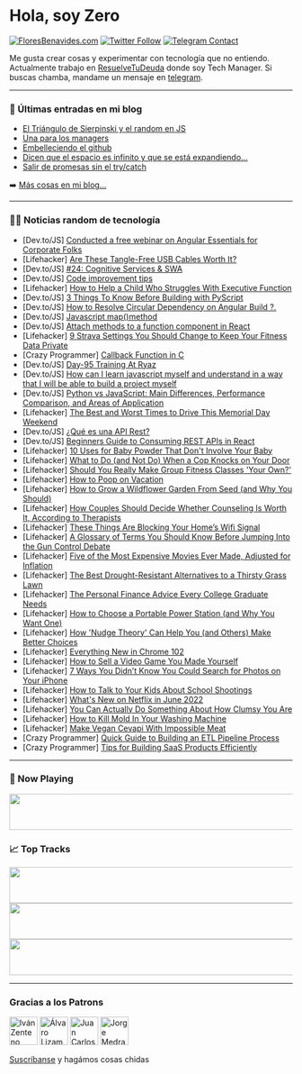 # Hola, soy Zero

[![FloresBenavides.com](https://img.shields.io/website?down_message=oops&label=MiBlog&style=for-the-badge&up_message=online&url=https%3A%2F%2Ffloresbenavides.com)](https://floresbenavides.com) [![Twitter Follow](https://img.shields.io/twitter/follow/ZeroDragon?color=%231DA1F2&label=Follow&logo=twitter&logoColor=ffffff&style=for-the-badge)](https://twitter.com/zerodragon) [![Telegram Contact](https://img.shields.io/badge/escr%C3%ADbeme-ZeroDragon-%2326A5E4?style=for-the-badge&logo=telegram)](https://t.me/zerodragon)

Me gusta crear cosas y experimentar con tecnología que no entiendo.
Actualmente trabajo en [ResuelveTuDeuda](http://github.com/resuelve) donde soy Tech Manager.
Si buscas chamba, mandame un mensaje en [telegram](https://t.me/zerodragon).

---

### 📕 Últimas entradas en mi blog
<!-- BLOG-POST-LIST:START -->
- [El Triángulo de Sierpinski y el random en JS](https://floresbenavides.com/el-triangulo-de-sierpinski-y-el-random-en-js/)
- [Una para los managers](https://floresbenavides.com/una-para-los-managers/)
- [Embelleciendo el github](https://floresbenavides.com/embelleciendo-el-github/)
- [Dicen que el espacio es infinito y que se está expandiendo…](https://floresbenavides.com/dicen-que-el-espacio-es-infinito-y-que-se-esta-expandiendo/)
- [Salir de promesas sin el try/catch](https://floresbenavides.com/salir-de-promesas-sin-el-try-catch/)
<!-- BLOG-POST-LIST:END -->

➡️ [Más cosas en mi blog...](https://floresbenavides.com)

---

### 👨‍💻 Noticias random de tecnología
<!-- TECH-POSTS:START -->
- [Dev.to/JS] [Conducted a free webinar on Angular Essentials for Corporate Folks](https://dev.to/ankit_k_sharma/conducted-a-free-webinar-on-angular-essentials-for-corporate-folks-1ppp)
- [Lifehacker] [Are These Tangle-Free USB Cables Worth It?](https://lifehacker.com/are-these-tangle-free-usb-cables-worth-it-1848980704)
- [Dev.to/JS] [#24: Cognitive Services &amp; SWA](https://dev.to/azure/24-cognitive-services-swa-4bgd)
- [Dev.to/JS] [Code improvement tips](https://dev.to/soujanyasatpute/code-improvement-tips-lj9)
- [Lifehacker] [How to Help a Child Who Struggles With Executive Function](https://lifehacker.com/how-to-help-a-child-who-struggles-with-executive-functi-1848979094)
- [Dev.to/JS] [3 Things To Know Before Building with PyScript](https://dev.to/dolbyio/3-things-to-know-before-building-with-pyscript-4f6n)
- [Dev.to/JS] [How to Resolve Circular Dependency on Angular Build ?.](https://dev.to/arvi2k17/how-to-resolve-circular-dependency-on-angular-build--28hm)
- [Dev.to/JS] [Javascript map&lpar;&rpar;method](https://dev.to/talenttinaapi/javascript-mapmethod-42ne)
- [Dev.to/JS] [Attach methods to a function component in React](https://dev.to/bkirova/attach-methods-to-a-function-component-in-react-acj)
- [Lifehacker] [9 Strava Settings You Should Change to Keep Your Fitness Data Private](https://lifehacker.com/9-strava-settings-you-should-change-to-keep-your-fitnes-1848979818)
- [Crazy Programmer] [Callback Function in C](https://www.thecrazyprogrammer.com/2022/05/callback-function-in-c.html)
- [Dev.to/JS] [Day-95 Training At Ryaz](https://dev.to/mahin651/day-95-training-at-ryaz-jpe)
- [Dev.to/JS] [How can I learn javascript myself and understand in a way that I will be able to build a project myself](https://dev.to/oladize1/how-can-i-learn-javascript-myself-and-understand-in-a-way-that-i-will-be-able-to-build-a-project-myself-2kce)
- [Dev.to/JS] [Python vs JavaScript: Main Differences, Performance Comparison, and Areas of Application](https://dev.to/sergeylaptick/python-vs-javascript-main-differences-performance-comparison-and-areas-of-application-3l5d)
- [Lifehacker] [The Best and Worst Times to Drive This Memorial Day Weekend](https://lifehacker.com/the-best-and-worst-times-to-drive-this-memorial-day-wee-1848980705)
- [Dev.to/JS] [¿Qué es una API Rest?](https://dev.to/rogerdimonte/que-es-una-api-rest-5eg5)
- [Dev.to/JS] [Beginners Guide to Consuming REST APIs in React](https://dev.to/olawanle_joel/beginners-guide-to-consuming-rest-apis-in-react-2blg)
- [Lifehacker] [10 Uses for Baby Powder That Don&#39;t Involve Your Baby](https://lifehacker.com/10-uses-for-baby-powder-that-dont-involve-your-baby-1848980323)
- [Lifehacker] [What to Do &lpar;and Not Do&rpar; When a Cop Knocks on Your Door](https://lifehacker.com/what-to-do-and-not-do-when-a-cop-knocks-on-your-door-1848980595)
- [Lifehacker] [Should You Really Make Group Fitness Classes &#39;Your Own?&#39;](https://lifehacker.com/should-you-really-make-group-fitness-classes-your-own-1848972137)
- [Lifehacker] [How to Poop on Vacation](https://lifehacker.com/how-to-poop-on-vacation-1848977225)
- [Lifehacker] [How to Grow a Wildflower Garden From Seed &lpar;and Why You Should&rpar;](https://lifehacker.com/how-to-grow-a-wildflower-garden-from-seed-and-why-you-1848973275)
- [Lifehacker] [How Couples Should Decide Whether Counseling Is Worth It, According to Therapists](https://lifehacker.com/how-couples-should-decide-whether-counseling-is-worth-i-1848975355)
- [Lifehacker] [These Things Are Blocking Your Home’s Wifi Signal](https://lifehacker.com/these-things-are-blocking-your-home-s-wifi-signal-1848976736)
- [Lifehacker] [A Glossary of Terms You Should Know Before Jumping Into the Gun Control Debate](https://lifehacker.com/a-glossary-of-terms-you-should-know-before-jumping-into-1848977088)
- [Lifehacker] [Five of the Most Expensive Movies Ever Made, Adjusted for Inflation](https://lifehacker.com/five-of-the-most-expensive-movies-ever-made-adjusted-f-1848976395)
- [Lifehacker] [The Best Drought-Resistant Alternatives to a Thirsty Grass Lawn](https://lifehacker.com/the-best-drought-resistant-alternatives-to-a-thirsty-gr-1848975951)
- [Lifehacker] [The Personal Finance Advice Every College Graduate Needs](https://lifehacker.com/the-personal-finance-advice-every-college-graduate-need-1848975100)
- [Lifehacker] [How to Choose a Portable Power Station &lpar;and Why You Want One&rpar;](https://lifehacker.com/how-to-choose-a-portable-power-station-and-why-you-wan-1848975019)
- [Lifehacker] [How &#39;Nudge Theory&#39; Can Help You &lpar;and Others&rpar; Make Better Choices](https://lifehacker.com/how-nudge-theory-can-help-you-and-others-make-better-1848970422)
- [Lifehacker] [Everything New in Chrome 102](https://lifehacker.com/everything-new-in-chrome-102-1848975172)
- [Lifehacker] [How to Sell a Video Game You Made Yourself](https://lifehacker.com/how-to-sell-a-video-game-you-made-yourself-1848971894)
- [Lifehacker] [7 Ways You Didn’t Know You Could Search for Photos on Your iPhone](https://lifehacker.com/7-ways-you-didn-t-know-you-could-search-for-photos-on-y-1848973669)
- [Lifehacker] [How to Talk to Your Kids About School Shootings](https://lifehacker.com/how-to-talk-to-your-kids-about-school-shootings-1848975621)
- [Lifehacker] [What&#39;s New on Netflix in June 2022](https://lifehacker.com/whats-new-on-netflix-in-june-2022-1848975521)
- [Lifehacker] [You Can Actually Do Something About How Clumsy You Are](https://lifehacker.com/you-can-actually-do-something-about-how-clumsy-you-are-1848970465)
- [Lifehacker] [How to Kill Mold In Your Washing Machine](https://lifehacker.com/how-to-kill-mold-in-your-washing-machine-1848972468)
- [Lifehacker] [Make Vegan Cevapi With Impossible Meat](https://lifehacker.com/make-vegan-cevapi-with-impossible-meat-1848972375)
- [Crazy Programmer] [Quick Guide to Building an ETL Pipeline Process](https://www.thecrazyprogrammer.com/2022/05/quick-guide-to-building-an-etl-pipeline-process.html)
- [Crazy Programmer] [Tips for Building SaaS Products Efficiently](https://www.thecrazyprogrammer.com/2022/05/tips-for-building-saas-products-efficiently.html)<!-- TECH-POSTS:END -->

---

### 🎵 Now Playing
<a href="https://spotify-now-playing-dun.vercel.app/now-playing?open"><img src="https://spotify-now-playing-dun.vercel.app/now-playing" width="540" height="64"></a>

### 📈 Top Tracks
<a href="https://spotify-now-playing-dun.vercel.app/top-tracks?i=1&open"><img src="https://spotify-now-playing-dun.vercel.app/top-tracks?i=1" width="540" height="64"></a>
<a href="https://spotify-now-playing-dun.vercel.app/top-tracks?i=2&open"><img src="https://spotify-now-playing-dun.vercel.app/top-tracks?i=2" width="540" height="64"></a>
<a href="https://spotify-now-playing-dun.vercel.app/top-tracks?i=3&open"><img src="https://spotify-now-playing-dun.vercel.app/top-tracks?i=3" width="540" height="64"></a>

---

### Gracias a los Patrons
[<img src="https://avatars.githubusercontent.com/u/243380?v=4" alt="Iván Zenteno" width="50px">](https://github.com/k001) [<img src="https://avatars.githubusercontent.com/u/19955639?v=4" alt="Álvaro Lizama" width="50px">](https://github.com/alvarolizama) [<img src="https://avatars.githubusercontent.com/u/2718753?v=4" alt="Juan Carlos Ruiz" width="50px">](https://github.com/JuanCrg90) [<img src="https://avatars.githubusercontent.com/u/37025?v=4" alt="Jorge Medrano" width="50px">](https://github.com/h1pp1e) 

[Suscríbanse](https://www.patreon.com/zerodragon) y hagámos cosas chidas
